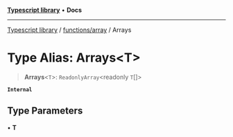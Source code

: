 [**Typescript library**](../../../index.md) • **Docs**

***

[Typescript library](../../../modules.md) / [functions/array](../index.md) / Arrays

# Type Alias: Arrays\<T\>

> **Arrays**\<`T`\>: `ReadonlyArray`\<readonly `T`[]\>

**`Internal`**

## Type Parameters

• **T**
